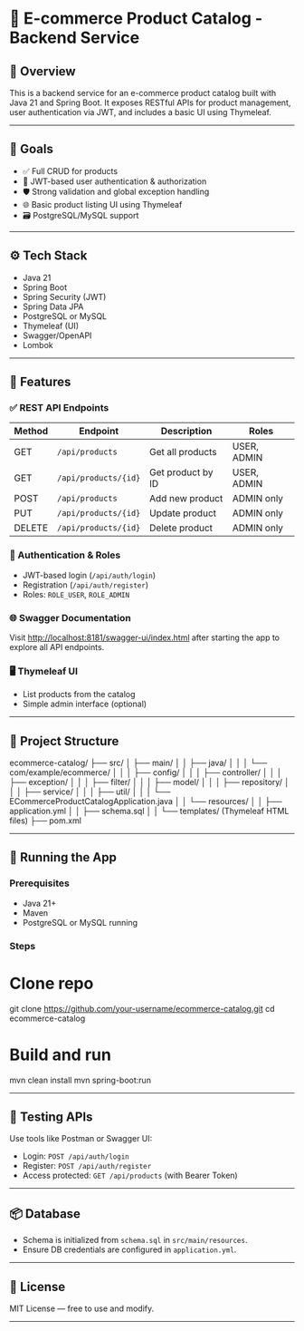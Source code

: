 # 🛒 E-commerce Product Catalog - Backend Service

## 📌 Overview

This is a backend service for an e-commerce product catalog built with Java 21 and Spring Boot. 
It exposes RESTful APIs for product management, user authentication via JWT, and includes a basic UI using Thymeleaf.

---

## 🎯 Goals

- ✅ Full CRUD for products
- 🔐 JWT-based user authentication & authorization
- 🛡️ Strong validation and global exception handling
- 🌐 Basic product listing UI using Thymeleaf
- 🗃️ PostgreSQL/MySQL support

---

## ⚙️ Tech Stack

- Java 21
- Spring Boot
- Spring Security (JWT)
- Spring Data JPA
- PostgreSQL or MySQL
- Thymeleaf (UI)
- Swagger/OpenAPI
- Lombok

---

## 🧩 Features

### ✅ REST API Endpoints

| Method | Endpoint             | Description               | Roles         |
|--------|----------------------|---------------------------|---------------|
| GET    | `/api/products`      | Get all products          | USER, ADMIN   |
| GET    | `/api/products/{id}` | Get product by ID         | USER, ADMIN   |
| POST   | `/api/products`      | Add new product           | ADMIN only    |
| PUT    | `/api/products/{id}` | Update product            | ADMIN only    |
| DELETE | `/api/products/{id}` | Delete product            | ADMIN only    |

### 🔐 Authentication & Roles

- JWT-based login (`/api/auth/login`)
- Registration (`/api/auth/register`)
- Roles: `ROLE_USER`, `ROLE_ADMIN`

### 🌐 Swagger Documentation

Visit [http://localhost:8181/swagger-ui/index.html](http://localhost:8181/swagger-ui/index.html) after starting the app to explore all API endpoints.

### 🖥️ Thymeleaf UI

- List products from the catalog
- Simple admin interface (optional)

---

## 📁 Project Structure

ecommerce-catalog/
├── src/
│   ├── main/
│   │   ├── java/
│   │   │   └── com/example/ecommerce/
│   │   │       ├── config/
│   │   │       ├── controller/
│   │   │       ├── exception/
│   │   │       ├── filter/
│   │   │       ├── model/
│   │   │       ├── repository/
│   │   │       ├── service/
│   │   │       ├── util/
│   │   │       └── ECommerceProductCatalogApplication.java
│   │   └── resources/
│   │       ├── application.yml
│   │       ├── schema.sql
│   │       └── templates/ (Thymeleaf HTML files)
├── pom.xml

---

## 🚀 Running the App

### Prerequisites

- Java 21+
- Maven
- PostgreSQL or MySQL running

### Steps

# Clone repo
git clone https://github.com/your-username/ecommerce-catalog.git
cd ecommerce-catalog

# Build and run
mvn clean install
mvn spring-boot:run

---

## 🧪 Testing APIs

Use tools like Postman or Swagger UI:

- Login: `POST /api/auth/login`
- Register: `POST /api/auth/register`
- Access protected: `GET /api/products` (with Bearer Token)

---

## 📦 Database

- Schema is initialized from `schema.sql` in `src/main/resources`.
- Ensure DB credentials are configured in `application.yml`.

---

## 📝 License

MIT License — free to use and modify.

---